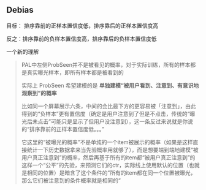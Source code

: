 ## Debias

目标： 排序靠前的正样本置信度低，排序靠后的正样本置信度高

反之：排序靠前的负样本置信度高，排序靠后的负样本置信度低 



一个新的理解

> PAL中左侧ProbSeen并不是被看见的概率，对于实际训练，所有的样本都是真实曝光样本，即所有样本都是被看到的 
>
> 实际上 ProbSeen 希望建模的是 **单独建模“被用户看到、注意到、有意识地观察到”的概率** 
>
> 
>
> 比如同一个屏幕展示六条，中间的会比最下方的更容易被「注意到」，由此得到的“负样本”更有置信度（确定是用户注意到了但是不点击，传统的“曝光后未点击”可能只是显示了但用户没注意到），这一条反过来说就是你说的“排序靠前的正样本置信度低。。。”
>
>  
>
> 它这里的“被曝光的概率”不是单纯的一个item被展示的概率（如果是这样直接统计一下历史数据拿来当先验概率用就够了），而是想要端到端地建模“被用户真正注意到”的概率，然后再基于所有的item都“被用户真正注意到”的这样一个“公平”的先验，来预测它们的ctr，实际线上使用默认的位置（也就是相同的位置）是暗含了这个条件的”所有的item都在同一个位置被曝光，那么它们被注意到的条件概率就是相同的“